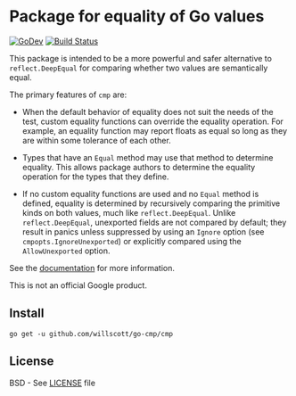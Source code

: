 # Package for equality of Go values

[![GoDev](https://img.shields.io/static/v1?label=godev&message=reference&color=00add8)][godev]
[![Build Status](https://travis-ci.org/willscott/go-cmp.svg?branch=master)][travis]

This package is intended to be a more powerful and safer alternative to
`reflect.DeepEqual` for comparing whether two values are semantically equal.

The primary features of `cmp` are:

* When the default behavior of equality does not suit the needs of the test,
  custom equality functions can override the equality operation.
  For example, an equality function may report floats as equal so long as they
  are within some tolerance of each other.

* Types that have an `Equal` method may use that method to determine equality.
  This allows package authors to determine the equality operation for the types
  that they define.

* If no custom equality functions are used and no `Equal` method is defined,
  equality is determined by recursively comparing the primitive kinds on both
  values, much like `reflect.DeepEqual`. Unlike `reflect.DeepEqual`, unexported
  fields are not compared by default; they result in panics unless suppressed
  by using an `Ignore` option (see `cmpopts.IgnoreUnexported`) or explicitly
  compared using the `AllowUnexported` option.

See the [documentation][godev] for more information.

This is not an official Google product.

[godev]: https://pkg.go.dev/github.com/willscott/go-cmp/cmp
[travis]: https://travis-ci.org/willscott/go-cmp

## Install

```
go get -u github.com/willscott/go-cmp/cmp
```

## License

BSD - See [LICENSE][license] file

[license]: https://github.com/willscott/go-cmp/blob/master/LICENSE
